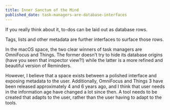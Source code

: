 ```yaml
---
title: Inner Sanctum of the Mind
published_date: task-managers-are-database-interfaces
---
```


If you really think about it, to-dos can be laid out as database rows.

Tags, lists and other metadata are further interfaces to surface those rows.

In the macOS space, the two clear winners of task managers are OmniFocus and Things. The former doesn't try to hide its database origins (have you seen that inspector view?!) while the latter is a more refined and beautiful version of Reminders.

However, I believe that a space exists between a polished interface and exposing metadata to the user. Additionally, OmniFocus and Things 3 have been released approximately 4 and 6 years ago, and I think that user needs in the information age have changed a lot since then. A tool needs to be created that adapts to the user, rather than the user having to adapt to the tools.
